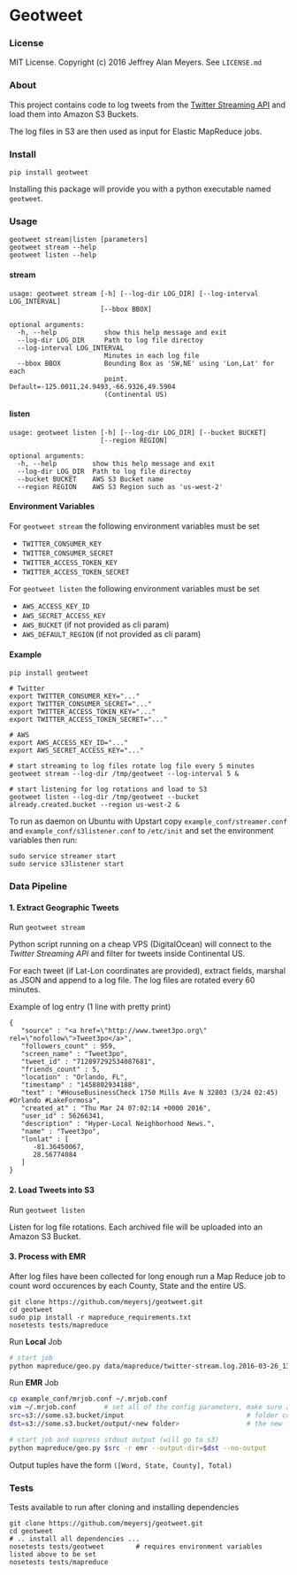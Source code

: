 Geotweet
========

### License

MIT License. Copyright (c) 2016 Jeffrey Alan Meyers. See `LICENSE.md`


### About

This project contains code to log tweets from the
[Twitter Streaming API](https://dev.twitter.com/streaming/reference/post/statuses/filter)
and load them into Amazon S3 Buckets.

The log files in S3 are then used as input for Elastic MapReduce jobs.


### Install

```
pip install geotweet
```

Installing this package will provide you with a python executable named `geotweet`.

### Usage

```
geotweet stream|listen [parameters]
geotweet stream --help
geotweet listen --help
```

#### stream
```
usage: geotweet stream [-h] [--log-dir LOG_DIR] [--log-interval LOG_INTERVAL]
                       [--bbox BBOX]

optional arguments:
  -h, --help            show this help message and exit
  --log-dir LOG_DIR     Path to log file directoy
  --log-interval LOG_INTERVAL
                        Minutes in each log file
  --bbox BBOX           Bounding Box as 'SW,NE' using 'Lon,Lat' for each
                        point. Default=-125.0011,24.9493,-66.9326,49.5904
                        (Continental US)

```

#### listen
```
usage: geotweet listen [-h] [--log-dir LOG_DIR] [--bucket BUCKET]
                       [--region REGION]

optional arguments:
  -h, --help         show this help message and exit
  --log-dir LOG_DIR  Path to log file directoy
  --bucket BUCKET    AWS S3 Bucket name
  --region REGION    AWS S3 Region such as 'us-west-2'
```

#### Environment Variables

For `geotweet stream` the following environment variables must be set
+ `TWITTER_CONSUMER_KEY`
+ `TWITTER_CONSUMER_SECRET`
+ `TWITTER_ACCESS_TOKEN_KEY`
+ `TWITTER_ACCESS_TOKEN_SECRET`

For `geotweet listen` the following environment variables must be set
+ `AWS_ACCESS_KEY_ID`
+ `AWS_SECRET_ACCESS_KEY`
+ `AWS_BUCKET` (if not provided as cli param)
+ `AWS_DEFAULT_REGION` (if not provided as cli param)


#### Example

```
pip install geotweet

# Twitter
export TWITTER_CONSUMER_KEY="..."
export TWITTER_CONSUMER_SECRET="..."
export TWITTER_ACCESS_TOKEN_KEY="..."
export TWITTER_ACCESS_TOKEN_SECRET="..."

# AWS
export AWS_ACCESS_KEY_ID="..."
export AWS_SECRET_ACCESS_KEY="..."

# start streaming to log files rotate log file every 5 minutes
geotweet stream --log-dir /tmp/geotweet --log-interval 5 &  

# start listening for log rotations and load to S3
geotweet listen --log-dir /tmp/geotweet --bucket already.created.bucket --region us-west-2 &
```

To run as daemon on Ubuntu with Upstart copy `example_conf/streamer.conf` and `example_conf/s3listener.conf`
to `/etc/init` and set the environment variables then run:
```
sudo service streamer start
sudo service s3listener start
```

### Data Pipeline

#### 1. Extract Geographic Tweets

Run ```geotweet stream```

Python script running on a cheap VPS (DigitalOcean) will connect to the
*Twitter Streaming API* and filter for tweets inside Continental US.

For each tweet (if Lat-Lon coordinates are provided),
extract fields, marshal as JSON and append to a log file.
The log files are rotated every 60 minutes.

Example of log entry (1 line with pretty print)
```
{
   "source" : "<a href=\"http://www.tweet3po.org\" rel=\"nofollow\">Tweet3po</a>",
   "followers_count" : 959,
   "screen_name" : "Tweet3po",
   "tweet_id" : "712897292534087681",
   "friends_count" : 5,
   "location" : "Orlando, FL",
   "timestamp" : "1458802934188",
   "text" : "#HouseBusinessCheck 1750 Mills Ave N 32803 (3/24 02:45) #Orlando #LakeFormosa",
   "created_at" : "Thu Mar 24 07:02:14 +0000 2016",
   "user_id" : 56266341,
   "description" : "Hyper-Local Neighborhood News.",
   "name" : "Tweet3po",
   "lonlat" : [
      -81.36450067,
      28.56774084
   ]
}
```


#### 2. Load Tweets into S3

Run ```geotweet listen```

Listen for log file rotations. Each archived file will be uploaded into an Amazon S3 Bucket.


#### 3. Process with EMR

After log files have been collected for long enough run a Map Reduce
job to count word occurences by each County, State and the entire US.

```
git clone https://github.com/meyersj/geotweet.git
cd geotweet
sudo pip install -r mapreduce_requirements.txt
nosetests tests/mapreduce
```

Run **Local** Job
```bash
# start job
python mapreduce/geo.py data/mapreduce/twitter-stream.log.2016-03-26_13-13
```

Run **EMR** Job
```bash
cp example_conf/mrjob.conf ~/.mrjob.conf
vim ~/.mrjob.conf       # set all of the config parameters, make sure all example paths are corrected
src=s3://some.s3.bucket/input                               # folder containing logs from `streamer.py`
dst=s3://some.s3.bucket/output/<new folder>                 # the new folder should not already exist

# start job and supress stdout output (will go to s3) 
python mapreduce/geo.py $src -r emr --output-dir=$dst --no-output       
```

Output tuples have the form `([Word, State, County], Total)`


### Tests

Tests available to run after cloning and installing dependencies
```
git clone https://github.com/meyersj/geotweet.git
cd geotweet
# .. install all dependencies ...
nosetests tests/geotweet        # requires environment variables listed above to be set
nosetests tests/mapreduce
```
